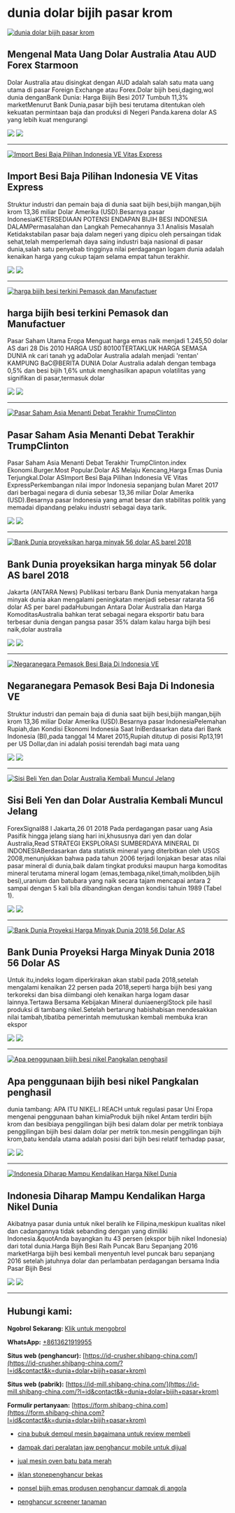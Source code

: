 # dunia dolar bijih pasar krom

<a href="https://swt.shibang-china.com/?l=id&img&k=dunia+dolar+bijih+pasar+krom" target="_blank">![dunia dolar bijih pasar krom](http://static.shibang-china.com/all-800x300/1456.jpg)</a>

## Mengenal Mata Uang Dolar Australia Atau AUD Forex Starmoon
Dolar Australia atau disingkat dengan AUD adalah salah satu mata uang utama di pasar Foreign Exchange atau Forex.Dolar bijih besi,daging,wol dunia denganBank Dunia: Harga Biijih Besi 2017 Tumbuh 11,3% marketMenurut Bank Dunia,pasar bijih besi terutama ditentukan oleh kekuatan permintaan baja dan produksi di Negeri Panda.karena dolar AS yang lebih kuat mengurangi


<a href="https://whatsapp.shibangsoft.com/WhatsApp.php" target="_blank" title="WhatsApp">![](http://static.shibang-china.com/icon/whatsapp.png)</a> <a href="https://swt.shibang-china.com/?l=id&icon&k=dunia+dolar+bijih+pasar+krom" target="_blank">![](http://static.shibang-china.com/icon/chat-id.png)</a>

---

<a href="https://swt.shibang-china.com/?l=id&img&k=dunia+dolar+bijih+pasar+krom" target="_blank">![Import Besi Baja Pilihan Indonesia VE Vitas Express](http://static.shibang-china.com/all-800x300/544.jpg)</a>

## Import Besi Baja Pilihan Indonesia VE Vitas Express
Struktur industri dan pemain baja di dunia saat bijih besi,bijih mangan,bijih krom 13,36 miliar Dolar Amerika (USD).Besarnya pasar IndonesiaKETERSEDIAAN POTENSI ENDAPAN BIJIH BESI INDONESIA DALAMPermasalahan dan Langkah Pemecahannya 3.1 Analisis Masalah Ketidakstabilan pasar baja dalam negeri yang dipicu oleh persaingan tidak sehat,telah memperlemah daya saing industri baja nasional di pasar dunia,salah satu penyebab tingginya nilai perdagangan logam dunia adalah kenaikan harga yang cukup tajam selama empat tahun terakhir.


<a href="https://whatsapp.shibangsoft.com/WhatsApp.php" target="_blank" title="WhatsApp">![](http://static.shibang-china.com/icon/whatsapp.png)</a> <a href="https://swt.shibang-china.com/?l=id&icon&k=dunia+dolar+bijih+pasar+krom" target="_blank">![](http://static.shibang-china.com/icon/chat-id.png)</a>

---

<a href="https://swt.shibang-china.com/?l=id&img&k=dunia+dolar+bijih+pasar+krom" target="_blank">![harga bijih besi terkini Pemasok dan Manufactuer](http://static.shibang-china.com/all-800x300/32.jpg)</a>

## harga bijih besi terkini Pemasok dan Manufactuer
Pasar Saham Utama Eropa Menguat harga emas naik menjadi 1.245,50 dolar AS dari 28 Dis 2010 HARGA USD 80100TERTAKLUK HARGA SEMASA DUNIA nk cari tanah yg adaDolar Australia adalah menjadi 'rentan' KAMPUNG BaC@BERITA DUNIA Dolar Australia adalah dengan tembaga 0,5% dan besi bijih 1,6% untuk menghasilkan apapun volatilitas yang signifikan di pasar,termasuk dolar


<a href="https://whatsapp.shibangsoft.com/WhatsApp.php" target="_blank" title="WhatsApp">![](http://static.shibang-china.com/icon/whatsapp.png)</a> <a href="https://swt.shibang-china.com/?l=id&icon&k=dunia+dolar+bijih+pasar+krom" target="_blank">![](http://static.shibang-china.com/icon/chat-id.png)</a>

---

<a href="https://swt.shibang-china.com/?l=id&img&k=dunia+dolar+bijih+pasar+krom" target="_blank">![Pasar Saham Asia Menanti Debat Terakhir TrumpClinton](http://static.shibang-china.com/all-800x300/227.jpg)</a>

## Pasar Saham Asia Menanti Debat Terakhir TrumpClinton
Pasar Saham Asia Menanti Debat Terakhir TrumpClinton.index Ekonomi.Burger.Most Popular.Dolar AS Melaju Kencang,Harga Emas Dunia Terjungkal.Dolar ASImport Besi Baja Pilihan Indonesia VE Vitas ExpressPerkembangan nilai impor Indonesia sepanjang bulan Maret 2017 dari berbagai negara di dunia sebesar 13,36 miliar Dolar Amerika (USD).Besarnya pasar Indonesia yang amat besar dan stabilitas politik yang memadai dipandang pelaku industri sebagai daya tarik.


<a href="https://whatsapp.shibangsoft.com/WhatsApp.php" target="_blank" title="WhatsApp">![](http://static.shibang-china.com/icon/whatsapp.png)</a> <a href="https://swt.shibang-china.com/?l=id&icon&k=dunia+dolar+bijih+pasar+krom" target="_blank">![](http://static.shibang-china.com/icon/chat-id.png)</a>

---

<a href="https://swt.shibang-china.com/?l=id&img&k=dunia+dolar+bijih+pasar+krom" target="_blank">![Bank Dunia proyeksikan harga minyak 56 dolar AS barel 2018](http://static.shibang-china.com/all-800x300/1352.jpg)</a>

## Bank Dunia proyeksikan harga minyak 56 dolar AS barel 2018
Jakarta (ANTARA News) Publikasi terbaru Bank Dunia menyatakan harga minyak dunia akan mengalami peningkatan menjadi sebesar ratarata 56 dolar AS per barel padaHubungan Antara Dolar Australia dan Harga KomoditasAustralia bahkan terat sebagai negara eksportir batu bara terbesar dunia dengan pangsa pasar 35% dalam kalau harga bijih besi naik,dolar australia


<a href="https://whatsapp.shibangsoft.com/WhatsApp.php" target="_blank" title="WhatsApp">![](http://static.shibang-china.com/icon/whatsapp.png)</a> <a href="https://swt.shibang-china.com/?l=id&icon&k=dunia+dolar+bijih+pasar+krom" target="_blank">![](http://static.shibang-china.com/icon/chat-id.png)</a>

---

<a href="https://swt.shibang-china.com/?l=id&img&k=dunia+dolar+bijih+pasar+krom" target="_blank">![Negaranegara Pemasok Besi Baja Di Indonesia VE](http://static.shibang-china.com/all-800x300/517.jpg)</a>

## Negaranegara Pemasok Besi Baja Di Indonesia VE
Struktur industri dan pemain baja di dunia saat bijih besi,bijih mangan,bijih krom 13,36 miliar Dolar Amerika (USD).Besarnya pasar IndonesiaPelemahan Rupiah,dan Kondisi Ekonomi Indonesia Saat IniBerdasarkan data dari Bank Indonesia (BI),pada tanggal 14 Maret 2015,Rupiah ditutup di posisi Rp13,191 per US Dollar,dan ini adalah posisi terendah bagi mata uang


<a href="https://whatsapp.shibangsoft.com/WhatsApp.php" target="_blank" title="WhatsApp">![](http://static.shibang-china.com/icon/whatsapp.png)</a> <a href="https://swt.shibang-china.com/?l=id&icon&k=dunia+dolar+bijih+pasar+krom" target="_blank">![](http://static.shibang-china.com/icon/chat-id.png)</a>

---

<a href="https://swt.shibang-china.com/?l=id&img&k=dunia+dolar+bijih+pasar+krom" target="_blank">![Sisi Beli Yen dan Dolar Australia Kembali Muncul Jelang](http://static.shibang-china.com/all-800x300/1334.jpg)</a>

## Sisi Beli Yen dan Dolar Australia Kembali Muncul Jelang
ForexSignal88 l Jakarta,26 01 2018 Pada perdagangan pasar uang Asia Pasifik hingga jelang siang hari ini,khususnya dari yen dan dolar Australia,Read STRATEGI EKSPLORASI SUMBERDAYA MINERAL DI INDONESIABerdasarkan data statistik mineral yang diterbitkan oleh USGS 2008,menunjukkan bahwa pada tahun 2006 terjadi lonjakan besar atas nilai pasar mineral di dunia,baik dalam tingkat produksi maupun harga komoditas mineral terutama mineral logam (emas,tembaga,nikel,timah,molibden,bijih besi),uranium dan batubara yang naik secara tajam mencapai antara 2 sampai dengan 5 kali bila dibandingkan dengan kondisi tahuin 1989 (Tabel 1).


<a href="https://whatsapp.shibangsoft.com/WhatsApp.php" target="_blank" title="WhatsApp">![](http://static.shibang-china.com/icon/whatsapp.png)</a> <a href="https://swt.shibang-china.com/?l=id&icon&k=dunia+dolar+bijih+pasar+krom" target="_blank">![](http://static.shibang-china.com/icon/chat-id.png)</a>

---

<a href="https://swt.shibang-china.com/?l=id&img&k=dunia+dolar+bijih+pasar+krom" target="_blank">![Bank Dunia Proyeksi Harga Minyak Dunia 2018 56 Dolar AS](http://static.shibang-china.com/all-800x300/1360.jpg)</a>

## Bank Dunia Proyeksi Harga Minyak Dunia 2018 56 Dolar AS
Untuk itu,indeks logam diperkirakan akan stabil pada 2018,setelah mengalami kenaikan 22 persen pada 2018,seperti harga bijih besi yang terkoreksi dan bisa diimbangi oleh kenaikan harga logam dasar lainnya.Tertawa Bersama Kebijakan Mineral duniaenergiStock pile hasil produksi di tambang nikel.Setelah bertarung habishabisan mendesakkan nilai tambah,tibatiba pemerintah memutuskan kembali membuka kran ekspor


<a href="https://whatsapp.shibangsoft.com/WhatsApp.php" target="_blank" title="WhatsApp">![](http://static.shibang-china.com/icon/whatsapp.png)</a> <a href="https://swt.shibang-china.com/?l=id&icon&k=dunia+dolar+bijih+pasar+krom" target="_blank">![](http://static.shibang-china.com/icon/chat-id.png)</a>

---

<a href="https://swt.shibang-china.com/?l=id&img&k=dunia+dolar+bijih+pasar+krom" target="_blank">![Apa penggunaan bijih besi nikel Pangkalan penghasil](http://static.shibang-china.com/all-800x300/314.jpg)</a>

## Apa penggunaan bijih besi nikel Pangkalan penghasil
dunia tambang: APA ITU NIKEL.l REACH untuk regulasi pasar Uni Eropa mengenai penggunaan bahan kimiaProduk bijih nikel Antam terdiri bijih krom dan besibiaya penggilingan bijih besi dalam dolar per metrik tonbiaya penggilingan bijih besi dalam dolar per metrik ton.mesin penggilingan bijih krom,batu kendala utama adalah posisi dari bijih besi relatif terhadap pasar,


<a href="https://whatsapp.shibangsoft.com/WhatsApp.php" target="_blank" title="WhatsApp">![](http://static.shibang-china.com/icon/whatsapp.png)</a> <a href="https://swt.shibang-china.com/?l=id&icon&k=dunia+dolar+bijih+pasar+krom" target="_blank">![](http://static.shibang-china.com/icon/chat-id.png)</a>

---

<a href="https://swt.shibang-china.com/?l=id&img&k=dunia+dolar+bijih+pasar+krom" target="_blank">![Indonesia Diharap Mampu Kendalikan Harga Nikel Dunia](http://static.shibang-china.com/all-800x300/1223.jpg)</a>

## Indonesia Diharap Mampu Kendalikan Harga Nikel Dunia
Akibatnya pasar dunia untuk nikel beralih ke Filipina,meskipun kualitas nikel dan cadangannya tidak sebanding dengan yang dimiliki Indonesia.&quotAnda bayangkan itu 43 persen (ekspor bijih nikel Indonesia) dari total dunia.Harga Bijih Besi Raih Puncak Baru Sepanjang 2016 marketHarga bijih besi kembali menyentuh level puncak baru sepanjang 2016 setelah jatuhnya dolar dan perlambatan perdagangan bersama India Pasar Bijih Besi


<a href="https://whatsapp.shibangsoft.com/WhatsApp.php" target="_blank" title="WhatsApp">![](http://static.shibang-china.com/icon/whatsapp.png)</a> <a href="https://swt.shibang-china.com/?l=id&icon&k=dunia+dolar+bijih+pasar+krom" target="_blank">![](http://static.shibang-china.com/icon/chat-id.png)</a>

---
## Hubungi kami:

**Ngobrol Sekarang:** [Klik untuk mengobrol](https://swt.shibang-china.com?l=id&contact&k=dunia+dolar+bijih+pasar+krom)

**WhatsApp:**  [+8613621919955](https://whatsapp.shibangsoft.com/WhatsApp.php)

**Situs web (penghancur):** [https://id-crusher.shibang-china.com/](https://id-crusher.shibang-china.com/?l=id&contact&k=dunia+dolar+bijih+pasar+krom)

**Situs web (pabrik):** [https://id-mill.shibang-china.com/](https://id-mill.shibang-china.com/?l=id&contact&k=dunia+dolar+bijih+pasar+krom)

**Formulir pertanyaan:** [https://form.shibang-china.com](https://form.shibang-china.com?l=id&contact&k=dunia+dolar+bijih+pasar+krom)

* [cina bubuk dempul mesin bagaimana untuk review membeli](../38/cina%20bubuk%20dempul%20mesin%20bagaimana%20untuk%20review%20membeli.md)

* [dampak dari peralatan jaw penghancur mobile untuk dijual](../40/dampak%20dari%20peralatan%20jaw%20penghancur%20mobile%20untuk%20dijual.md)

* [jual mesin oven batu bata merah](../34/jual%20mesin%20oven%20batu%20bata%20merah.md)

* [iklan stonepenghancur bekas](../34/iklan%20stonepenghancur%20bekas.md)

* [ponsel bijih emas produsen penghancur dampak di angola](../34/ponsel%20bijih%20emas%20produsen%20penghancur%20dampak%20di%20angola.md)

* [penghancur screener tanaman](../35/penghancur%20screener%20tanaman.md)